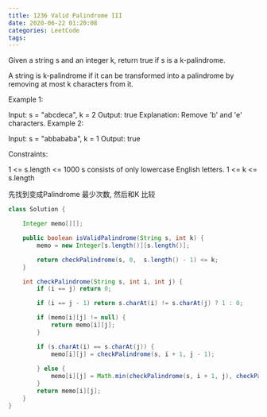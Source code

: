 ```yaml
---
title: 1236 Valid Palindrome III
date: 2020-06-22 01:20:08
categories: LeetCode
tags:
---
```


Given a string s and an integer k, return true if s is a k-palindrome.

A string is k-palindrome if it can be transformed into a palindrome by removing at most k characters from it.

 

Example 1:

Input: s = "abcdeca", k = 2
Output: true
Explanation: Remove 'b' and 'e' characters.
Example 2:

Input: s = "abbababa", k = 1
Output: true
 

Constraints:

1 <= s.length <= 1000
s consists of only lowercase English letters.
1 <= k <= s.length

先找到变成Palindrome 最少次数, 然后和K 比较

```java
class Solution {

    Integer memo[][];

    public boolean isValidPalindrome(String s, int k) {
        memo = new Integer[s.length()][s.length()];

        return checkPalindrome(s, 0,  s.length() - 1) <= k;
    }

    int checkPalindrome(String s, int i, int j) {
        if (i == j) return 0;

        if (i == j - 1) return s.charAt(i) != s.charAt(j) ? 1 : 0;

        if (memo[i][j] != null) {
            return memo[i][j];
        }

        if (s.charAt(i) == s.charAt(j)) {
            memo[i][j] = checkPalindrome(s, i + 1, j - 1);
            
        } else {
            memo[i][j] = Math.min(checkPalindrome(s, i + 1, j), checkPalindrome(s, i, j -1)) + 1;
        }
        return memo[i][j];
    }
}
```

